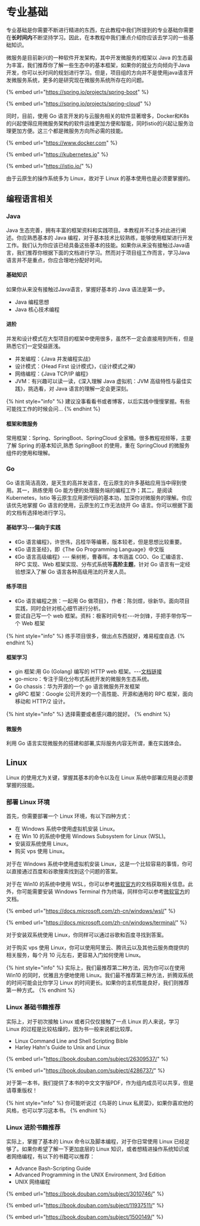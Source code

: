 # 专业基础

专业基础是你需要不断进行精进的东西，在此教程中我们所提到的专业基础你需要在**长时间内**不断坚持学习。因此，在本教程中我们重点介绍你应该去学习的一些基础知识。

微服务是目前新兴的一种软件开发架构，其中开发微服务的框架以 Java 的生态最为丰富，我们推荐你了解一些生态中的基本框架，如果你的就业方向倾向于Java开发，你可以长时间的规划进行学习。但是，项目组的方向并不是使用java语言开发微服务系统，更多的是研究现在微服务系统所存在的问题。

{% embed url="https://spring.io/projects/spring-boot" %}

{% embed url="https://spring.io/projects/spring-cloud" %}

同时，目前，使用 Go 语言开发的与云服务相关的软件显著增多，Docker和K8s的兴起使得应用微服务架构的软件运维更加方便和智能，同时istio的兴起让服务治理更加方便。这三个都是微服务方向所必需的技能。

{% embed url="https://www.docker.com" %}

{% embed url="https://kubernetes.io" %}

{% embed url="https://istio.io/" %}

由于云原生的操作系统多为 Linux，故对于 Linux 的基本使用也是必须要掌握的。

## 编程语言相关

### Java

Java 生态完善，拥有丰富的框架资料和实践项目。本教程并不过多对此进行阐述。你应熟悉基本的 Java 编程，对于基本技术比较熟练，能够使用框架进行开发工作。我们认为你应该已经具备这些基本的技能。如果你从来没有接触过Java语言，我们推荐你根据下面的文档进行学习。然而对于项目组工作而言，学习Java语言并不是重点，你应合理地分配好时间。

#### 基础知识

如果你从来没有接触过Java语言，掌握好基本的 Java 语法是第一步。

* Java 编程思想
* Java 核心技术编程

#### 进阶

并发和设计模式在大型项目的框架中使用很多，虽然不一定会直接用到所有，但是熟悉它们一定受益匪浅。

* 并发编程：《Java 并发编程实战》
* 设计模式：《Head First 设计模式》，《设计模式之禅》
* 网络编程：《Java TCP/IP 编程》
* JVM：有兴趣可以读一读，《深入理解 Java 虚拟机：JVM 高级特性与最佳实践》，挑选看，对 Java 语言的理解一定会更深刻。

{% hint style="info" %}
建议没事看看书或者博客，以后实践中慢慢掌握。有些可能找工作的时候会问...
{% endhint %}

#### 框架和微服务

常用框架：Spring、SpringBoot、SpringCloud 全家桶。很多教程视频等，主要了解 Spring 的基本知识,熟悉 SpringBoot 的使用，重在 SpringCloud 的微服务组件的使用和理解。

### Go

Go 语言简洁高效，是天生的高并发语言，在云原生的许多基础应用当中得到使用。其一，熟练使用 Go 能方便的处理服务端的编程工作；其二，是阅读 Kubernetes，Istio 等云原生应用源代码的基本功，加深你对微服务的理解。你应该优先地掌握 Go 语言的使用，云原生的工作无法绕开 Go 语言。你可以根据下面的文档有选择地进行学习。

#### 基础学习---偏向于实践

* 《Go 语言编程》，许世伟，吕桂华等编著，版本较老，但是思想比较重要。
* 《Go 语言圣经》，即《The Go Programming Language》中文版
* 《Go 语言高级编程》--- 柴树彬，曹春晖。本书涵盖 CGO、Go 汇编语言、RPC 实现、Web 框架实现、分布式系统等**高阶主题**，针对 Go 语言有一定经验想深入了解 Go 语言各种高级用法的开发人员。

#### 练手项目

* 《Go 语言编程之旅：一起用 Go 做项目》，作者：陈剑煜，徐新华。面向项目实践，同时会针对核心细节进行分析。
* 尝试自己写一个 web 框架。资料：极客时间专栏---叶剑锋，手把手带你写一个 Web 框架

{% hint style="info" %}
练手项目很多，做出点东西就好，难易程度自选.
{% endhint %}

#### 框架学习

* gin 框架:用 Go (Golang) 编写的 HTTP web 框架。---[文档链接](https://www.topgoer.com/gin%E6%A1%86%E6%9E%B6/)
* go-micro：专注于简化分布式系统开发的微服务生态系统。
* Go chassis：华为开源的一个 go 语言微服务开发框架
* gRPC 框架：Google 公司开发的一个高性能、开源和通用的 RPC 框架，面向移动和 HTTP/2 设计。

{% hint style="info" %}
选择需要或者感兴趣的就好。
{% endhint %}

#### 微服务

利用 Go 语言实现微服务的搭建和部署,实际服务内容无所谓，重在实践体会。

## Linux

Linux 的使用尤为关键，掌握其基本的命令以及在 Linux 系统中部署应用是必须要掌握的技能。

### 部署 Linux 环境

首先，你需要部署一个 Linux 环境，有以下四种方式：

* 在 Windows 系统中使用虚拟机安装 Linux。
* 在 Win 10 的系统中使用 Windows Subsystem for Linux (WSL)。
* 安装双系统使用 Linux。
* 购买 vps 使用 Linux。

对于在 Windows 系统中使用虚拟机安装 Linux，这是一个比较容易的事情，你可以直接通过百度和谷歌搜索找到这个问题的答案。

对于在 Win10 的系统中使用 WSL，你可以参考[微软官方](https://docs.microsoft.com/zh-cn/windows/wsl/)的文档获取相关信息。此外，你可能需要安装 Windows Terminal 作为终端，同样你可以参考[微软官方](https://docs.microsoft.com/zh-cn/windows/terminal/)的文档。

{% embed url="https://docs.microsoft.com/zh-cn/windows/wsl/" %}

{% embed url="https://docs.microsoft.com/zh-cn/windows/terminal/" %}

对于安装双系统使用 Linux，你同样可以通过谷歌和百度寻找到答案。

对于购买 vps 使用 Linux，你可以使用阿里云、腾讯云以及其他云服务商提供的相关服务，每个月 10 元左右，更容易入门如何使用 Linux。

{% hint style="info" %}
实际上，我们最推荐第二种方法，因为你可以在使用 Win10 的同时，优雅且方便地使用 Linux。我们最不推荐第三种方法，折腾双系统的时间可能会比你学习 Linux 的时间更长。如果你的主机性能良好，我们则推荐第一种方式。
{% endhint %}

### Linux 基础书籍推荐

实际上，对于初次接触 Linux 或者只仅仅接触了一点 Linux 的人来说，学习 Linux 的过程是比较枯燥的，因为书一般来说都比较厚。

* Linux Command Line and Shell Scripting Bible
* Harley Hahn's Guide to Unix and Linux

{% embed url="https://book.douban.com/subject/26309537/" %}

{% embed url="https://book.douban.com/subject/4286737/" %}

对于第一本书，我们提供了本书的中文文字版PDF，作为组内成员可以共享，但是请尊重版权！

{% hint style="info" %}
你可能听说过《鸟哥的 Linux 私房菜》，如果你喜欢他的风格，也可以学习这本书。
{% endhint %}

### Linux 进阶书籍推荐

实际上，掌握了基本的 Linux 命令以及脚本编程，对于你日常使用 Linux 已经足够了。如果你希望了解一下更加底层的 Linux 知识，或者想精进操作系统知识或者网络编程，有以下的书籍可以推荐：

* Advance Bash-Scripting Guide
* Advanced Programming in the UNIX Environment, 3rd Edition
* UNIX 网络编程

{% embed url="https://book.douban.com/subject/3010746/" %}

{% embed url="https://book.douban.com/subject/11937511/" %}

{% embed url="https://book.douban.com/subject/1500149/" %}
